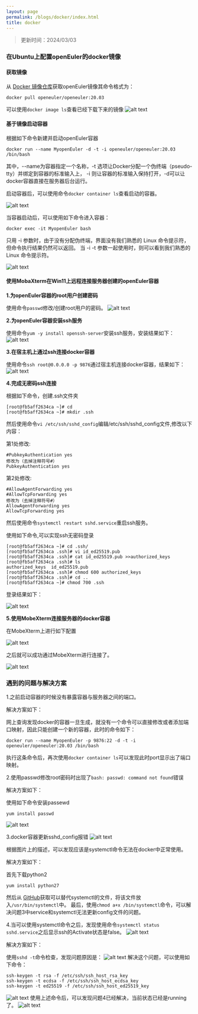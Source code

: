 ```yaml
---
layout: page
permalink: /blogs/docker/index.html
title: docker
---
```

> 更新时间：2024/03/03
### 在Ubuntu上配置openEuler的docker镜像

#### 获取镜像

从 [Docker 镜像仓库](https://hub.docker.com/)获取openEuler镜像其命令格式为：
```
docker pull openeuler/openeuler:20.03
```

可以使用``docker image ls``查看已经下载下来的镜像
![alt text](docker.assets/1709449681567.png)

#### 基于镜像启动容器
根据如下命令新建并启动openEuler容器
```
docker run --name MyopenEuler -d -t -i openeuler/openeuler:20.03 /bin/bash
```

其中，--name为容器指定一个名称，-t 选项让Docker分配一个伪终端（pseudo-tty）并绑定到容器的标准输入上， -i 则让容器的标准输入保持打开，-d可以让docker容器直接在服务器后台运行。

启动容器后，可以使用命令``docker container ls``查看启动的容器。

![alt text](docker.assets/1709449749704.png)

当容器启动后，可以使用如下命令进入容器：

```
docker exec -it MyopenEuler bash
```

只用 -i 参数时，由于没有分配伪终端，界面没有我们熟悉的 Linux 命令提示符，但命令执行结果仍然可以返回。
当 -i -t 参数一起使用时，则可以看到我们熟悉的 Linux 命令提示符。

![alt text](docker.assets/1709351502231.png)

#### 使用MobaXterm在Win11上远程连接服务器创建的openEuler容器

**1.为openEuler容器的root用户创建密码**
<br>

使用命令``passwd``修改/创建root用户的密码。
![alt text](docker.assets/1709376681948.png)

**2.为openEuler容器安装ssh服务**

使用命令``yum -y install openssh-server``安装ssh服务，安装结果如下：
![alt text](docker.assets/1709377494806.png)

**3.在宿主机上通过ssh连接docker容器**

使用命令``ssh root@0.0.0.0 -p 9876``通过宿主机连接docker容器，结果如下：
![alt text](docker.assets/1709451418780.png)

**4.完成无密码ssh连接**

根据如下命令，创建.ssh文件夹

```
[root@fb5aff2634ca ~]# cd
[root@fb5aff2634ca ~]# mkdir .ssh
```

然后使用命令``vi /etc/ssh/sshd_config``编辑/etc/ssh/sshd_config文件,修改以下内容：

第1处修改:

```
#PubkeyAuthentication yes
修改为（去掉注释符号#）
PubkeyAuthentication yes
```

第2处修改:

```
#AllowAgentForwarding yes
#AllowTcpForwarding yes
修改为（去掉注释符号#）
AllowAgentForwarding yes
AllowTcpForwarding yes
```

然后使用命令``systemctl restart sshd.service``重启ssh服务。

使用如下命令,可以实现ssh无密码登录
```
[root@fb5aff2634ca ~]# cd .ssh/
[root@fb5aff2634ca .ssh]# vi id_ed25519.pub
[root@fb5aff2634ca .ssh]# cat id_ed25519.pub >>authorized_keys
[root@fb5aff2634ca .ssh]# ls
authorized_keys  id_ed25519.pub
[root@fb5aff2634ca .ssh]# chmod 600 authorized_keys
[root@fb5aff2634ca .ssh]# cd ..
[root@fb5aff2634ca ~]# chmod 700 .ssh
```

登录结果如下：

![alt text](docker.assets/1709455603240.jpg)

**5.使用MobeXterm连接服务器的docker容器**

在MobeXterm上进行如下配置

![alt text](docker.assets/1709455450949.jpg)

之后就可以成功通过MobeXterm进行连接了。

![alt text](docker.assets/1709455657173.png)

### 遇到的问题与解决方案

1.之前启动容器的时候没有暴露容器与服务器之间的端口。

解决方案如下：

网上查询发现docker的容器一旦生成，就没有一个命令可以直接修改或者添加端口映射，因此只能创建一个新的容器，此时的命令如下：
```
docker run --name MyopenEuler -p 9876:22 -d -t -i openeuler/openeuler:20.03 /bin/bash
```
执行这条命令后，再次使用``docker container ls``可以发现此时port显示出了端口映射。

2.使用passwd修改root密码时出现了``bash: passwd: command not found``错误

解决方案如下：

使用如下命令安装passewd

```
yum install passwd
```
![alt text](docker.assets/1709376601391.png)


3.docker容器更新sshd_config报错
![alt text](docker.assets/1709378610025.png)

根据图片上的描述，可以发现应该是systemctl命令无法在docker中正常使用。

解决方案如下：

首先下载python2
```
yum install python27
```
然后从 [GitHub](https://github.com/gdraheim/docker-systemctl-replacement/blob/master/files/docker/systemctl.py)获取可以替代systemctl的文件，将该文件放入`/usr/bin/systemctl`中。
最后，使用`chmod a+x /bin/systemctl`命令，可以解决问题3中service和systemctl无法更新config文件的问题。

4.当可以使用systemctl命令之后，发现使用命令``systemctl status sshd.service``之后显示ssh的Activate状态是false。
![alt text](docker.assets/1709450483756.png)

解决方案如下：

使用``sshd -t``命令检查，发现问题原因是：
![alt text](docker.assets/1709450569105.png)
解决这个问题，可以使用如下命令：
```
ssh-keygen -t rsa -f /etc/ssh/ssh_host_rsa_key
ssh-keygen -t ecdsa -f /etc/ssh/ssh_host_ecdsa_key
ssh-keygen -t ed25519 -f /etc/ssh/ssh_host_ed25519_key
```
![alt text](docker.assets/1709450796141.png)
使用上述命令后，可以发现问题4已经解决，当前状态已经是running了。
![alt text](docker.assets/1709450857168.png)